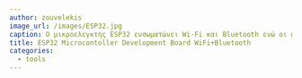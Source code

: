 ```yaml
---
author: zouvelekis
image_url: /images/ESP32.jpg
caption: O μικροελεγκτής ESP32 ενσωματώνει Wi-Fi και Bluetooth ενώ οι ανάγκες του σε ηλεκτρική ισχύ είναι μηδαμινές. Χρησιμοποιείται σε πληθώρα projects όπως γίνεται αντίστοιχα και με την οικογένεια των μικροελεγκτών Arduino.
title: ESP32 Microcontoller Development Board WiFi+Bluetooth
categories:
  - tools
---
```

